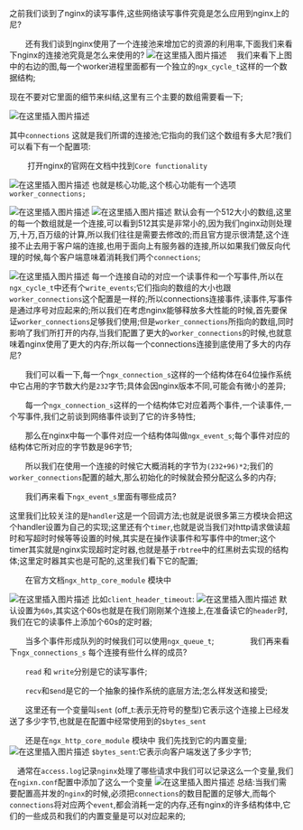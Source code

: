 之前我们谈到了nginx的读写事件,这些网络读写事件究竟是怎么应用到nginx上的尼?

　　还有我们谈到nginx使用了一个连接池来增加它的资源的利用率,下面我们来看下nginx的连接池究竟是怎么来使用的?
![在这里插入图片描述](https://i-blog.csdnimg.cn/blog_migrate/e407a6095b1395f3748144a85bf0afdc.png)
　我们来看下上图中的右边的图,每一个worker进程里面都有一个独立的`ngx_cycle_t`这样的一个数据结构;

现在不要对它里面的细节来纠结,这里有三个主要的数组需要看一下;

![在这里插入图片描述](https://i-blog.csdnimg.cn/blog_migrate/96fc846accbb6824d8a21ce0105d9921.png)

其中`connections` 这就是我们所谓的连接池;它指向的我们这个数组有多大尼?我们可以看下有一个配置项:

　　 打开nginx的官网在文档中找到`Core functionality`

![在这里插入图片描述](https://i-blog.csdnimg.cn/blog_migrate/b7c2c5b33c207e0bdcaca24c1cb76a33.png)
也就是核心功能,这个核心功能有一个选项`worker_connections;`

![在这里插入图片描述](https://i-blog.csdnimg.cn/blog_migrate/932f168ee8f9b8a4443fa52134cf98cc.png)
![在这里插入图片描述](https://i-blog.csdnimg.cn/blog_migrate/12ed072766548b0fdb0085ea8bb2cc43.png)
默认会有一个512大小的数组,这里的每一个数组就是一个连接,可以看到512其实是非常小的,因为我们nginx动则处理万,十万,百万级的计算,所以我们往往是需要去修改的;而且官方提示很清楚,这个连接不止去用于客户端的连接,也用于面向上有服务器的连接,所以如果我们做反向代理的时候,每个客户端意味着消耗我们两个`connections`;

![在这里插入图片描述](https://i-blog.csdnimg.cn/blog_migrate/90eee3400b7863cd34b17ad41ca13bee.png)
每一个连接自动的对应一个读事件和一个写事件,所以在`ngx_cycle_t`中还有个`write_events`;它们指向的数组的大小也跟`worker_connections`这个配置是一样的;所以connections连接事件,读事件,写事件是通过序号对应起来的;所以我们在考虑nginx能够释放多大性能的时候,首先要保证`worker_connections`足够我们使用;但是`worker_connections`所指向的数组,同时影响了我们所打开的内存,当我们配置了更大的`worker_connections`的时候,也就意味着nginx使用了更大的内存;所以每一个connections连接到底使用了多大的内存尼?

　　我们可以看一下,每一个`ngx_connection_s`这样的一个结构体在64位操作系统中它占用的字节数大约是`232`字节;具体会因nginx版本不同,可能会有微小的差异;

　　每一个`ngx_connection_s`这样的一个结构体它对应着两个事件,一个读事件,一个写事件,我们之前谈到网络事件谈到了它的许多特性;

　　那么在nginx中每一个事件对应一个结构体叫做`ngx_event_s`;每个事件对应的结构体它所对应的字节数是96字节;

　　所以我们在使用一个连接的时候它大概消耗的字节为`(232+96)*2`;我们的`worker_connections`配置的越大,那么初始化的时候就会预分配这么多的内存;

　　我们再来看下`ngx_event_s`里面有哪些成员?

这里我们比较关注的是`handler`这是一个回调方法;也就是说很多第三方模块会把这个handler设置为自己的实现;这里还有个`timer`,也就是说当我们对http请求做读超时和写超时时候等等设置的时候,其实是在操作读事件和写事件中的tmer;这个timer其实就是nginx实现超时定时器,也就是基于`rbtree`中的红黑树去实现的结构体;这里定时器其实也是可配的,这里我们看下它的配置;

　　在官方文档`ngx_http_core_module` 模块中

![在这里插入图片描述](https://i-blog.csdnimg.cn/blog_migrate/8faed9fe7285ea278fc71b7afef5cb18.png)
比如`client_header_timeout`:
![在这里插入图片描述](https://i-blog.csdnimg.cn/blog_migrate/f6d6e480f556de7b889a3e107956d49f.png)
默认设置为`60s`,其实这个60s也就是在我们刚刚某个连接上,在准备读它的`header`时,我们在它的读事件上添加个60s的定时器;

　　当多个事件形成队列的时候我们可以使用`ngx_queue_t`;
　　
　　我们再来看下`ngx_connections_s` 每个连接有些什么样的成员?

　　`read` 和 `write`分别是它的读写事件;

　　`recv`和s`end`是它的一个抽象的操作系统的底层方法;怎么样发送和接受;

　　这里还有一个变量叫`sent` (off_t:表示无符号的整型)它表示这个连接上已经发送了多少字节,也就是在配置中经常使用到的`$bytes_sent`

　　还是在`ngx_http_core_module` 模块中 我们先找到它的内置变量;
![在这里插入图片描述](https://i-blog.csdnimg.cn/blog_migrate/518171c661ba5b0a7d19beb37e2d746f.png)
`$bytes_sent`:它表示向客户端发送了多少字节;

　通常在`access.log`记录`nginx`处理了哪些请求中我们可以记录这么一个变量,我们在`ngixn.conf`配置中添加了这么一个变量
![在这里插入图片描述](https://i-blog.csdnimg.cn/blog_migrate/22d1d39eb7eef2c247e895bbb9fb8242.png)
总结:当我们需要配置高并发的`nginx`的时候,必须把`connections`的数目配置的足够大,而每个`connections`将对应两个`event`,都会消耗一定的内存,还有nginx的许多结构体中,它们的一些成员和我们的内置变量是可以对应起来的;
